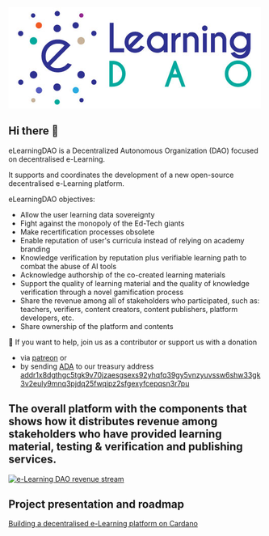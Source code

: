 [![PoLiL](https://raw.githubusercontent.com/eLearningDAO/.github/main/profile/E-Learning-Dao-Logo.jpg)](https://github.com/eLearningDAO)

## Hi there 👋
eLearningDAO is a Decentralized Autonomous Organization (DAO) focused on decentralised e-Learning. 

It supports and coordinates the development of a new open-source decentralised e-Learning platform.

eLearningDAO objectives:
- Allow the user learning data sovereignty
- Fight against the monopoly of the Ed-Tech giants
- Make recertification processes obsolete
- Enable reputation of user's curricula instead of relying on academy branding
- Knowledge verification by reputation plus verifiable learning path to combat the abuse of AI tools
- Acknowledge authorship of the co-created learning materials
- Support the quality of learning material and the quality of knowledge verification through a novel gamification process
- Share the revenue among all of stakeholders who participated, such as: teachers, verifiers, content creators, content publishers, platform developers, etc.
- Share ownership of the platform and contents


🌈 If you want to help, join us as a contributor or support us with a donation 
- via [patreon](https://www.patreon.com/eLearningDAO) or
- by sending [ADA](https://en.wikipedia.org/wiki/Cardano_(blockchain_platform)) to our treasury address
[addr1x8dgthgc5tgk9v70jzaesgsexs92yhqfq39gy5vnzyuvssw6shw33gk3v2euly9mnq3pjdq25fwqjpz2sfgexyfcepqsn3r7pu](https://explorer.cardano.org/en/address.html?address=addr1x8dgthgc5tgk9v70jzaesgsexs92yhqfq39gy5vnzyuvssw6shw33gk3v2euly9mnq3pjdq25fwqjpz2sfgexyfcepqsn3r7pu)


## The overall platform with the components that shows how it distributes revenue among stakeholders who have provided learning material, testing & verification and publishing services.

[![e-Learning DAO revenue stream](https://user-images.githubusercontent.com/598726/216318234-69ab1a3b-8c3f-4873-a872-8f3491f75eb7.png)](https://github.com/eLearningDAO)


## Project presentation and roadmap

[Building a decentralised e-Learning platform on Cardano](https://docs.google.com/presentation/d/1VpFnPE5v1Vq1JI1vlzc7zmUabrIowFvc6mT1NaU2xlA/edit?usp=sharing)
